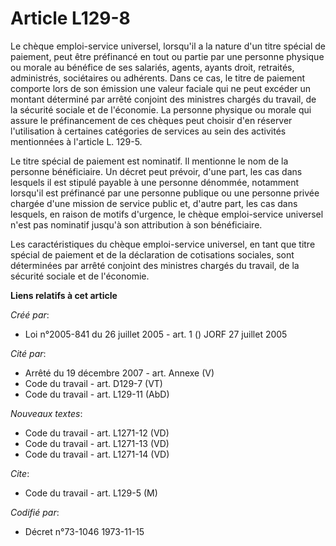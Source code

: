 # Article L129-8

Le chèque emploi-service universel, lorsqu'il a la nature d'un titre spécial de paiement, peut être préfinancé en tout ou
partie par une personne physique ou morale au bénéfice de ses salariés, agents, ayants droit, retraités, administrés,
sociétaires ou adhérents. Dans ce cas, le titre de paiement comporte lors de son émission une valeur faciale qui ne peut
excéder un montant déterminé par arrêté conjoint des ministres chargés du travail, de la sécurité sociale et de l'économie.
La personne physique ou morale qui assure le préfinancement de ces chèques peut choisir d'en réserver l'utilisation à
certaines catégories de services au sein des activités mentionnées à l'article L. 129-5.

Le titre spécial de paiement est nominatif. Il mentionne le nom de la personne bénéficiaire. Un décret peut prévoir, d'une
part, les cas dans lesquels il est stipulé payable à une personne dénommée, notamment lorsqu'il est préfinancé par une
personne publique ou une personne privée chargée d'une mission de service public et, d'autre part, les cas dans lesquels, en
raison de motifs d'urgence, le chèque emploi-service universel n'est pas nominatif jusqu'à son attribution à son
bénéficiaire.

Les caractéristiques du chèque emploi-service universel, en tant que titre spécial de paiement et de la déclaration de
cotisations sociales, sont déterminées par arrêté conjoint des ministres chargés du travail, de la sécurité sociale et de
l'économie.

**Liens relatifs à cet article**

_Créé par_:

  - Loi n°2005-841 du 26 juillet 2005 - art. 1 () JORF 27 juillet 2005

_Cité par_:

  - Arrêté du 19 décembre 2007 - art. Annexe (V)
  - Code du travail - art. D129-7 (VT)
  - Code du travail - art. L129-11 (AbD)

_Nouveaux textes_:

  - Code du travail - art. L1271-12 (VD)
  - Code du travail - art. L1271-13 (VD)
  - Code du travail - art. L1271-14 (VD)

_Cite_:

  - Code du travail - art. L129-5 (M)

_Codifié par_:

  - Décret n°73-1046 1973-11-15
